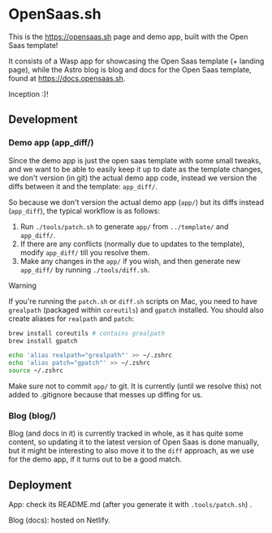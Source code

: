 # OpenSaas.sh

This is the https://opensaas.sh page and demo app, built with the Open Saas template!

It consists of a Wasp app for showcasing the Open Saas template (+ landing page), while the Astro blog is blog and docs for the Open Saas template, found at https://docs.opensaas.sh.

Inception :)!

## Development

### Demo app (app_diff/)

Since the demo app is just the open saas template with some small tweaks, and we want to be able to easily keep it up to date as the template changes, we don't version (in git) the actual demo app code, instead we version the diffs between it and the template: `app_diff/`.

So because we don't version the actual demo app (`app/`) but its diffs instead (`app_diff`), the typical workflow is as follows:
1. Run `./tools/patch.sh` to generate `app/` from `../template/` and `app_diff/`.
2. If there are any conflicts (normally due to updates to the template), modify `app_diff/` till you resolve them.
3. Make any changes in the `app/` if you wish, and then generate new `app_diff/` by running `./tools/diff.sh`.

> [!WARNING]  
> If you're running the `patch.sh` or `diff.sh` scripts on Mac, you need to have `grealpath` (packaged within `coreutils`) and `gpatch` installed. You should also create aliases for `realpath` and `patch`:
> ```sh
> brew install coreutils # contains grealpath
> brew install gpatch
>
> echo 'alias realpath="grealpath"' >> ~/.zshrc
> echo 'alias patch="gpatch"' >> ~/.zshrc
> source ~/.zshrc
> ```

Make sure not to commit `app/` to git. It is currently (until we resolve this) not added to .gitignore because that messes up diffing for us.

### Blog (blog/)

Blog (and docs in it) is currently tracked in whole, as it has quite some content, so updating it to the latest version of Open Saas is done manually, but it might be interesting to also move it to the `diff` approach, as we use for the demo app, if it turns out to be a good match.

## Deployment

App: check its README.md (after you generate it with `.tools/patch.sh`) .

Blog (docs): hosted on Netlify.
